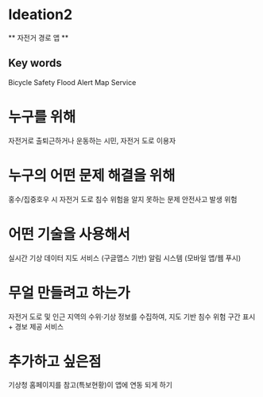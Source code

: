 # Ideation2

** 자전거 경로 앱 **

## Key words
Bicycle Safety
Flood Alert
Map Service

# 누구를 위해
자전거로 출퇴근하거나 운동하는 시민, 자전거 도로 이용자

# 누구의 어떤 문제 해결을 위해
홍수/집중호우 시 자전거 도로 침수 위험을 알지 못하는 문제
안전사고 발생 위험

# 어떤 기술을 사용해서
실시간 기상 데이터
지도 서비스 (구글맵스 기반)
알림 시스템 (모바일 앱/웹 푸시)

# 무얼 만들려고 하는가
자전거 도로 및 인근 지역의 수위·기상 정보를 수집하여, 지도 기반 침수 위험 구간 표시 + 경보 제공 서비스

# 추가하고 싶은점
기상청 홈페이지를 참고(특보현황)이 앱에 연동 되게 하기

